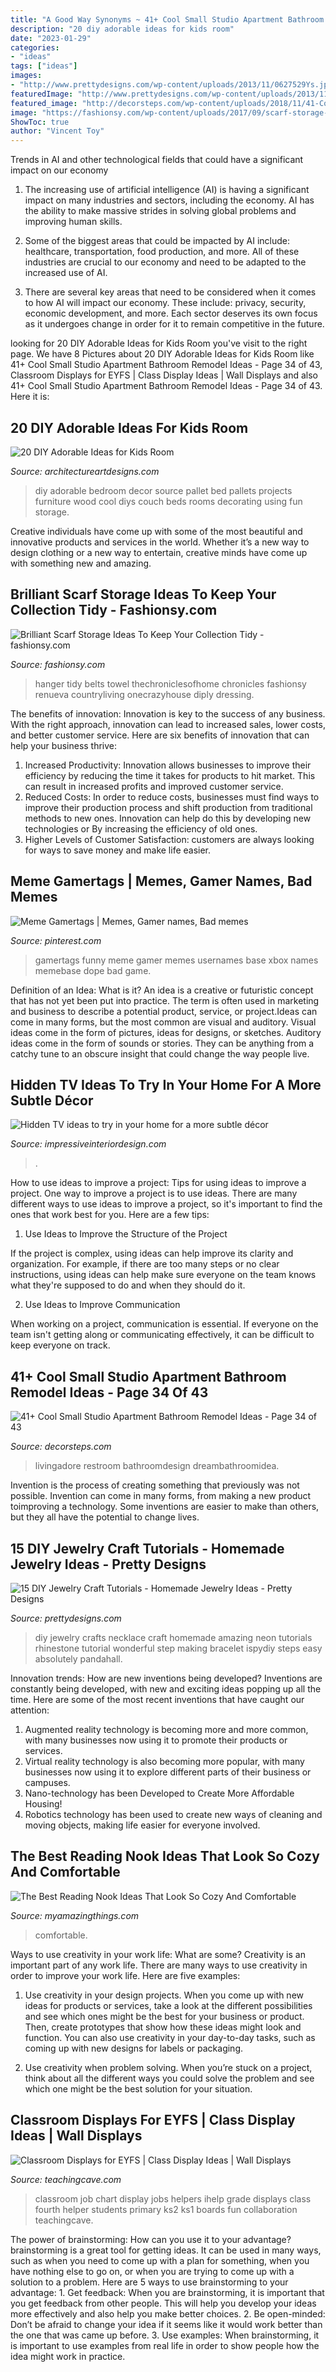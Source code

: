 ```yaml
---
title: "A Good Way Synonyms ~ 41+ Cool Small Studio Apartment Bathroom Remodel Ideas"
description: "20 diy adorable ideas for kids room"
date: "2023-01-29"
categories:
- "ideas"
tags: ["ideas"]
images:
- "http://www.prettydesigns.com/wp-content/uploads/2013/11/0627529Ys.jpg"
featuredImage: "http://www.prettydesigns.com/wp-content/uploads/2013/11/0627529Ys.jpg"
featured_image: "http://decorsteps.com/wp-content/uploads/2018/11/41-Cool-Small-Studio-Apartment-Bathroom-Remodel-Ideas-34.jpg"
image: "https://fashionsy.com/wp-content/uploads/2017/09/scarf-storage-7-630x941.jpg"
ShowToc: true
author: "Vincent Toy"
---
```



Trends in AI and other technological fields that could have a significant impact on our economy
1. The increasing use of artificial intelligence (AI) is having a significant impact on many industries and sectors, including the economy. AI has the ability to make massive strides in solving global problems and improving human skills.
2. Some of the biggest areas that could be impacted by AI include: healthcare, transportation, food production, and more. All of these industries are crucial to our economy and need to be adapted to the increased use of AI.

3. There are several key areas that need to be considered when it comes to how AI will impact our economy. These include: privacy, security, economic development, and more. Each sector deserves its own focus as it undergoes change in order for it to remain competitive in the future.


	

		
looking for 20 DIY Adorable Ideas for Kids Room you've visit to the right page. We have 8 Pictures about 20 DIY Adorable Ideas for Kids Room like 41+ Cool Small Studio Apartment Bathroom Remodel Ideas - Page 34 of 43, Classroom Displays for EYFS | Class Display Ideas | Wall Displays and also 41+ Cool Small Studio Apartment Bathroom Remodel Ideas - Page 34 of 43. Here it is:
		
    
## 20 DIY Adorable Ideas For Kids Room

<img loading=lazy src="http://www.architectureartdesigns.com/wp-content/uploads/2013/06/25-630x1015.jpg" onerror="this.onerror=null;this.src='https://tse2.mm.bing.net/th?id=OIP.fWJj8OKLT4g9lLiuMO6NFAHaL7&amp;pid=15.1';" alt="20 DIY Adorable Ideas for Kids Room">

_Source: architectureartdesigns.com_

>diy adorable bedroom decor source pallet bed pallets projects furniture wood cool diys couch beds rooms decorating using fun storage. 

	

Creative individuals have come up with some of the most beautiful and innovative products and services in the world. Whether it’s a new way to design clothing or a new way to entertain, creative minds have come up with something new and amazing.

    
## Brilliant Scarf Storage Ideas To Keep Your Collection Tidy - Fashionsy.com

<img loading=lazy src="https://fashionsy.com/wp-content/uploads/2017/09/scarf-storage-7-630x941.jpg" onerror="this.onerror=null;this.src='https://tse1.mm.bing.net/th?id=OIP.d0FqMPn8vSLOPqyNevsSAgHaLD&amp;pid=15.1';" alt="Brilliant Scarf Storage Ideas To Keep Your Collection Tidy - fashionsy.com">

_Source: fashionsy.com_

>hanger tidy belts towel thechroniclesofhome chronicles fashionsy renueva countryliving onecrazyhouse diply dressing. 

	

The benefits of innovation:
Innovation is key to the success of any business. With the right approach, innovation can lead to increased sales, lower costs, and better customer service. Here are six benefits of innovation that can help your business thrive: 
1. Increased Productivity: Innovation allows businesses to improve their efficiency by reducing the time it takes for products to hit market. This can result in increased profits and improved customer service. 
2. Reduced Costs: In order to reduce costs, businesses must find ways to improve their production process and shift production from traditional methods to new ones. Innovation can help do this by developing new technologies or By increasing the efficiency of old ones. 
3. Higher Levels of Customer Satisfaction: customers are always looking for ways to save money and make life easier.

    
## Meme Gamertags | Memes, Gamer Names, Bad Memes

<img loading=lazy src="https://i.pinimg.com/736x/27/9a/99/279a99e35ed15eee248b98c1e1f0e08b.jpg" onerror="this.onerror=null;this.src='https://tse2.mm.bing.net/th?id=OIP.-RVS9OP1YAvmVCembkevqAHaJ4&amp;pid=15.1';" alt="Meme Gamertags | Memes, Gamer names, Bad memes">

_Source: pinterest.com_

>gamertags funny meme gamer memes usernames base xbox names memebase dope bad game. 

	

Definition of an Idea: What is it?
An idea is a creative or futuristic concept that has not yet been put into practice. The term is often used in marketing and business to describe a potential product, service, or project.Ideas can come in many forms, but the most common are visual and auditory. Visual ideas come in the form of pictures, ideas for designs, or sketches. Auditory ideas come in the form of sounds or stories. They can be anything from a catchy tune to an obscure insight that could change the way people live.

    
## Hidden TV Ideas To Try In Your Home For A More Subtle Décor

<img loading=lazy src="https://www.impressiveinteriordesign.com/wp-content/uploads/2019/10/tv8.jpg" onerror="this.onerror=null;this.src='https://tse2.mm.bing.net/th?id=OIP.LgnCHWmYJWfyhCRwT1FjRgHaLc&amp;pid=15.1';" alt="Hidden TV ideas to try in your home for a more subtle décor">

_Source: impressiveinteriordesign.com_

>. 

	

How to use ideas to improve a project: Tips for using ideas to improve a project.
One way to improve a project is to use ideas. There are many different ways to use ideas to improve a project, so it's important to find the ones that work best for you. Here are a few tips:
1. Use Ideas to Improve the Structure of the Project

If the project is complex, using ideas can help improve its clarity and organization. For example, if there are too many steps or no clear instructions, using ideas can help make sure everyone on the team knows what they're supposed to do and when they should do it.

2. Use Ideas to Improve Communication

When working on a project, communication is essential. If everyone on the team isn't getting along or communicating effectively, it can be difficult to keep everyone on track.

    
## 41+ Cool Small Studio Apartment Bathroom Remodel Ideas - Page 34 Of 43

<img loading=lazy src="http://decorsteps.com/wp-content/uploads/2018/11/41-Cool-Small-Studio-Apartment-Bathroom-Remodel-Ideas-34.jpg" onerror="this.onerror=null;this.src='https://tse1.mm.bing.net/th?id=OIP.hoe1zjhxh6i-TStbN1JZfQHaLI&amp;pid=15.1';" alt="41+ Cool Small Studio Apartment Bathroom Remodel Ideas - Page 34 of 43">

_Source: decorsteps.com_

>livingadore restroom bathroomdesign dreambathroomidea. 

	

Invention is the process of creating something that previously was not possible. Invention can come in many forms, from making a new product toimproving a technology. Some inventions are easier to make than others, but they all have the potential to change lives.

    
## 15 DIY Jewelry Craft Tutorials - Homemade Jewelry Ideas - Pretty Designs

<img loading=lazy src="http://www.prettydesigns.com/wp-content/uploads/2013/11/0627529Ys.jpg" onerror="this.onerror=null;this.src='https://tse3.mm.bing.net/th?id=OIP.3hijswmfpeWsfTjmoTRNqwHaS9&amp;pid=15.1';" alt="15 DIY Jewelry Craft Tutorials - Homemade Jewelry Ideas - Pretty Designs">

_Source: prettydesigns.com_

>diy jewelry crafts necklace craft homemade amazing neon tutorials rhinestone tutorial wonderful step making bracelet ispydiy steps easy absolutely pandahall. 

	

Innovation trends: How are new inventions being developed?
Inventions are constantly being developed, with new and exciting ideas popping up all the time. Here are some of the most recent inventions that have caught our attention:
1. Augmented reality technology is becoming more and more common, with many businesses now using it to promote their products or services.
2. Virtual reality technology is also becoming more popular, with many businesses now using it to explore different parts of their business or campuses.
3. Nano-technology has been Developed to Create More Affordable Housing!
4. Robotics technology has been used to create new ways of cleaning and moving objects, making life easier for everyone involved.

    
## The Best Reading Nook Ideas That Look So Cozy And Comfortable

<img loading=lazy src="https://myamazingthings.com/wp-content/uploads/2017/08/reading-nook-1.jpg" onerror="this.onerror=null;this.src='https://tse4.mm.bing.net/th?id=OIP.JD1wRUfK2Ii-OrY7kW0nCAHaLJ&amp;pid=15.1';" alt="The Best Reading Nook Ideas That Look So Cozy And Comfortable">

_Source: myamazingthings.com_

>comfortable. 

	

Ways to use creativity in your work life: What are some?
Creativity is an important part of any work life. There are many ways to use creativity in order to improve your work life. Here are five examples: 
1. Use creativity in your design projects. When you come up with new ideas for products or services, take a look at the different possibilities and see which ones might be the best for your business or product. Then, create prototypes that show how these ideas might look and function. You can also use creativity in your day-to-day tasks, such as coming up with new designs for labels or packaging. 

2. Use creativity when problem solving. When you’re stuck on a project, think about all the different ways you could solve the problem and see which one might be the best solution for your situation.

    
## Classroom Displays For EYFS | Class Display Ideas | Wall Displays

<img loading=lazy src="http://www.teachingcave.com/wp-content/uploads/2013/10/ihelp1.jpg" onerror="this.onerror=null;this.src='https://tse4.mm.bing.net/th?id=OIP.jz-K9hgKZfxAyzBIi7K_ZQHaJ3&amp;pid=15.1';" alt="Classroom Displays for EYFS | Class Display Ideas | Wall Displays">

_Source: teachingcave.com_

>classroom job chart display jobs helpers ihelp grade displays class fourth helper students primary ks2 ks1 boards fun collaboration teachingcave. 

	

The power of brainstorming: How can you use it to your advantage?
brainstorming is a great tool for getting ideas. It can be used in many ways, such as when you need to come up with a plan for something, when you have nothing else to go on, or when you are trying to come up with a solution to a problem. Here are 5 ways to use brainstorming to your advantage: 1. Get feedback: When you are brainstorming, it is important that you get feedback from other people. This will help you develop your ideas more effectively and also help you make better choices. 2. Be open-minded: Don’t be afraid to change your idea if it seems like it would work better than the one that was came up before. 3. Use examples: When brainstorming, it is important to use examples from real life in order to show people how the idea might work in practice. 
